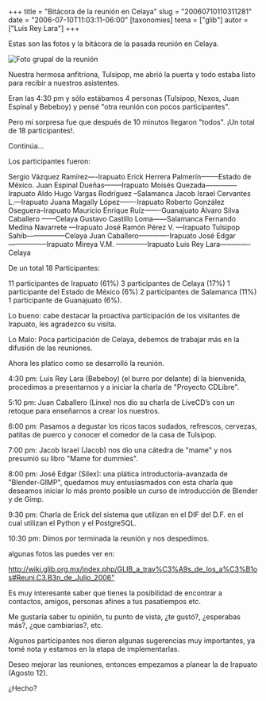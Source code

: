 +++
title = "Bitácora de la reunión en Celaya"
slug = "20060710110311281"
date = "2006-07-10T11:03:11-06:00"
[taxonomies]
tema = ["glib"]
autor = ["Luis Rey Lara"]
+++

Estas son las fotos y la bitácora de la pasada reunión en Celaya.

![Foto grupal de la reunión](../images/20060710110311281_1_original.JPG)

Nuestra hermosa anfitriona, Tulsipop, me abrió la puerta y todo estaba
listo para recibir a nuestros asistentes.

Eran las 4:30 pm y sólo estábamos 4 personas (Tulsipop, Nexos, Juan Espinal
y Bebeboy) y pensé "otra reunión con pocos participantes".

Pero mi sorpresa fue que después de 10 minutos llegaron "todos". ¡Un total
de 18 participantes!.

Continúa…

<!-- more -->
Los participantes fueron:

Sergio Vázquez Ramírez—-Irapuato Erick Herrera Palmerín——–Estado de México.
Juan Espinal Dueñas——–Irapuato Moisés Quezada————–Irapuato Aldo Hugo
Vargas Rodríguez –Salamanca Jacob Israel Cervantes L.—Irapuato Juana
Magally López——-Irapuato Roberto González Oseguera–Irapuato Mauricio
Enrique Ruíz——-Guanajuato Álvaro Silva Caballero ——Celaya Gustavo
Castillo Loma——Salamanca Fernando Medina Navarrete —Irapuato José Ramón
Pérez V. —Irapuato Tulsipop Sahib—————–Celaya Juan Caballero————-Irapuato
José Edgar—————–Irapuato Mireya V.M. ————–Irapuato Luis Rey
Lara————-Celaya

De un total 18 Participantes:

11 participantes de Irapuato (61%) 3 participantes de Celaya (17%) 1
participante del Estado de México (6%) 2 participantes de Salamanca (11%) 1
participante de Guanajuato (6%).

Lo bueno: cabe destacar la proactiva participación de los visitantes de
Irapuato, les agradezco su visita.

Lo Malo: Poca participación de Celaya, debemos de trabajar más en la
difusión de las reuniones.

Ahora les platico como se desarrolló la reunión.

4:30 pm: Luis Rey Lara (Bebeboy) (el burro por delante) di la
bienvenida, procedimos a presentarnos y a iniciar la charla de "Proyecto
CDLibre".

5:10 pm: Juan Caballero (Linxe) nos dio su charla de LiveCD’s con un
retoque para enseñarnos a crear los nuestros.

6:00 pm: Pasamos a degustar los ricos tacos sudados, refrescos,
cervezas, patitas de puerco y conocer el comedor de la casa de Tulsipop.

7:00 pm: Jacob Israel (Jacob) nos dio una cátedra de "mame" y nos
presumió su libro "Mame for dummies".

8:00 pm: José Edgar (Silex): una plática introductoria-avanzada de
"Blender-GIMP", quedamos muy entusiasmados con esta charla que deseamos
iniciar lo más pronto posible un curso de introducción de Blender y de
Gimp.

9:30 pm: Charla de Erick del sistema que utilizan en el DIF del D.F. en
el cual utilizan el Python y el PostgreSQL.

10:30 pm: Dimos por terminada la reunión y nos despedimos.

algunas fotos las puedes ver en:

<http://wiki.glib.org.mx/index.php/GLIB_a_trav%C3%A9s_de_los_a%C3%B1os#Reuni.C3.B3n_de_Julio_2006">

Es muy interesante saber que tienes la posibilidad de encontrar a
contactos, amigos, personas afines a tus pasatiempos etc.

Me gustaría saber tu opinión, tu punto de vista, ¿te gustó?, ¿esperabas
más?, ¿que cambiarías?, etc.

Algunos participantes nos dieron algunas sugerencias muy importantes, ya
tomé nota y estamos en la etapa de implementarlas.

Deseo mejorar las reuniones, entonces empezamos a planear la de Irapuato
(Agosto 12).

¿Hecho?
